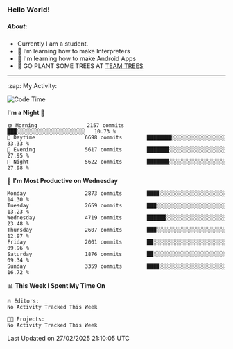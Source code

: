 ### Hello World!

##### About:
- Currently I am a student.
- 🌱 I’m learning how to make Interpreters
- 🌱 I'm learning how to make Android Apps
- 🌱 GO PLANT SOME TREES AT [TEAM TREES](https://teamtrees.org/)

---
  <summary>:zap: My Activity:</summary>
  
<!--START_SECTION:waka-->
![Code Time](http://img.shields.io/badge/Code%20Time-1%2C661%20hrs%2033%20mins-blue)

**I'm a Night 🦉** 

```text
🌞 Morning                2157 commits        ███░░░░░░░░░░░░░░░░░░░░░░   10.73 % 
🌆 Daytime                6698 commits        ████████░░░░░░░░░░░░░░░░░   33.33 % 
🌃 Evening                5617 commits        ███████░░░░░░░░░░░░░░░░░░   27.95 % 
🌙 Night                  5622 commits        ███████░░░░░░░░░░░░░░░░░░   27.98 % 
```
📅 **I'm Most Productive on Wednesday** 

```text
Monday                   2873 commits        ████░░░░░░░░░░░░░░░░░░░░░   14.30 % 
Tuesday                  2659 commits        ███░░░░░░░░░░░░░░░░░░░░░░   13.23 % 
Wednesday                4719 commits        ██████░░░░░░░░░░░░░░░░░░░   23.48 % 
Thursday                 2607 commits        ███░░░░░░░░░░░░░░░░░░░░░░   12.97 % 
Friday                   2001 commits        ██░░░░░░░░░░░░░░░░░░░░░░░   09.96 % 
Saturday                 1876 commits        ██░░░░░░░░░░░░░░░░░░░░░░░   09.34 % 
Sunday                   3359 commits        ████░░░░░░░░░░░░░░░░░░░░░   16.72 % 
```


📊 **This Week I Spent My Time On** 

```text
🔥 Editors: 
No Activity Tracked This Week

🐱‍💻 Projects: 
No Activity Tracked This Week
```


 Last Updated on 27/02/2025 21:10:05 UTC
<!--END_SECTION:waka-->
